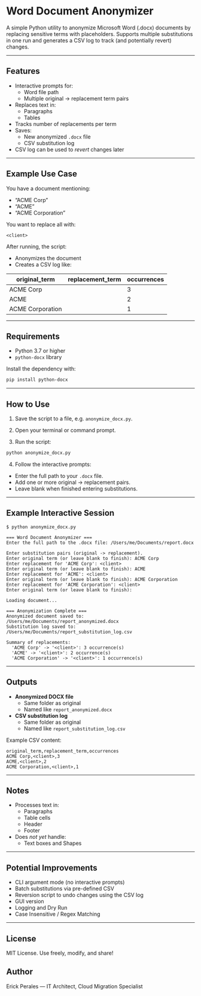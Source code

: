 # Word Document Anonymizer

A simple Python utility to anonymize Microsoft Word (.docx) documents by replacing sensitive terms with placeholders. Supports multiple substitutions in one run and generates a CSV log to track (and potentially revert) changes.

---

## Features

- Interactive prompts for:
  - Word file path
  - Multiple original → replacement term pairs
- Replaces text in:
  - Paragraphs
  - Tables
- Tracks number of replacements per term
- Saves:
  - New anonymized `.docx` file
  - CSV substitution log
- CSV log can be used to *revert* changes later

---

## Example Use Case

You have a document mentioning:

- “ACME Corp”
- “ACME”
- “ACME Corporation”

You want to replace all with:

```
<client>
```

After running, the script:

- Anonymizes the document
- Creates a CSV log like:

| original_term      | replacement_term | occurrences |
|---------------------|------------------|-------------|
| ACME Corp           | <client>         | 3           |
| ACME                | <client>         | 2           |
| ACME Corporation    | <client>         | 1           |

---

## Requirements

- Python 3.7 or higher
- `python-docx` library

Install the dependency with:

```bash
pip install python-docx
```

---

## How to Use

1. Save the script to a file, e.g. `anonymize_docx.py`.

2. Open your terminal or command prompt.

3. Run the script:

```bash
python anonymize_docx.py
```

4. Follow the interactive prompts:

- Enter the full path to your `.docx` file.
- Add one or more original → replacement pairs.
- Leave blank when finished entering substitutions.

---

## Example Interactive Session

```
$ python anonymize_docx.py

=== Word Document Anonymizer ===
Enter the full path to the .docx file: /Users/me/Documents/report.docx

Enter substitution pairs (original -> replacement).
Enter original term (or leave blank to finish): ACME Corp
Enter replacement for 'ACME Corp': <client>
Enter original term (or leave blank to finish): ACME
Enter replacement for 'ACME': <client>
Enter original term (or leave blank to finish): ACME Corporation
Enter replacement for 'ACME Corporation': <client>
Enter original term (or leave blank to finish):

Loading document...

=== Anonymization Complete ===
Anonymized document saved to: /Users/me/Documents/report_anonymized.docx
Substitution log saved to: /Users/me/Documents/report_substitution_log.csv

Summary of replacements:
  'ACME Corp' -> '<client>': 3 occurrence(s)
  'ACME' -> '<client>': 2 occurrence(s)
  'ACME Corporation' -> '<client>': 1 occurrence(s)
```

---

## Outputs

- **Anonymized DOCX file**
  - Same folder as original
  - Named like `report_anonymized.docx`
- **CSV substitution log**
  - Same folder as original
  - Named like `report_substitution_log.csv`

Example CSV content:

```
original_term,replacement_term,occurrences
ACME Corp,<client>,3
ACME,<client>,2
ACME Corporation,<client>,1
```

---

## Notes

- Processes text in:
  - Paragraphs
  - Table cells
  - Header
  - Footer
- Does *not yet* handle:
  - Text boxes and Shapes

---

## Potential Improvements

- CLI argument mode (no interactive prompts)
- Batch substitutions via pre-defined CSV
- Reversion script to undo changes using the CSV log
- GUI version
- Logging and Dry Run
- Case Insensitive / Regex Matching

---

## License

MIT License. Use freely, modify, and share!

## Author

Erick Perales  — IT Architect, Cloud Migration Specialist